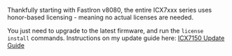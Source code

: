 Thankfully starting with FastIron v8080, the entire ICX7xxx series uses honor-based licensing - meaning no actual licenses are needed.  

You just need to upgrade to the latest firmware, and run the `license install` commands. Instructions on my update guide here: [ICX7150 Update Guide](http://fohdeesha.com/docs/icx7150/)